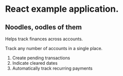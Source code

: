 # React example application.

## Noodles, oodles of them

Helps track finances across accounts.

Track any number of accounts in a single place.

1. Create pending transactions
2. Indicate cleared dates
3. Automatically track recurring payments

